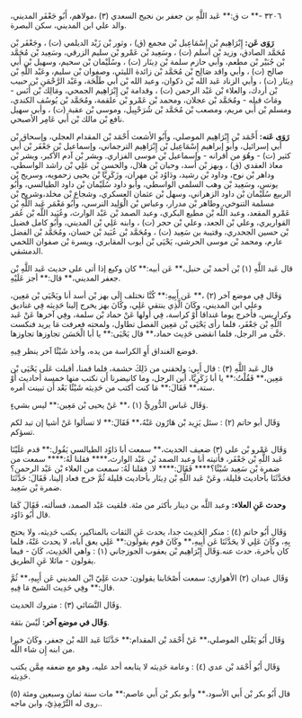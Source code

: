 ٣٢٠٦ -** ت ق:** عَبد اللَّهِ بن جعفر بن نجيح السعدي (٣) ،مولاهم، أَبُو جَعْفَر المديني، والد علي ابن المديني، سكن البصرة.

**رَوَى عَن:** إِبْرَاهِيم بْن إِسْمَاعِيل بْن مجمع (ق) ، وثور بْن زَيْد الديلمي (ت) ، وجَعْفَر بْن مُحَمَّد الصادق، وزيد بْن أسلم (ت) ، وسَعِيد بْن عَمْرو بْن سليم الزرقي، وسَعِيد بْن مُحَمَّد بْن جُبَيْر بْن مطعم، وأبي حازم سلمة بْن دِينَار (ت) ، وسُلَيْمان بْن سحيم، وسهيل بْن أَبي صالح (ت) ، وأبي واقد صَالِح بْن مُحَمَّد بْن زائدة الليثي، وصفوان بْن سليم، وعَبْد اللَّهِ بْن دِينَار (ت) ، وأبي الزناد عَبد الله بْن ذكوان، وعبد الله بْن أَبي طَلْحَة، وعَبْد الرَّحْمَنِ بْن حبيب بْن أردك، والعلاء بْن عَبْد الرحمن (ت) ، وقدامة بْن إِبْرَاهِيم الجمحي، ومَالِك بْن أَنَس - ومَاتَ قبله - ومُحَمَّد بْن عجلان، ومحمد بْن عَمْرو بْن علقمة، ومُحَمَّد بْن يُوسُف الكندي، ومسلم بْن أَبي مريم، ومصعب بْن مُحَمَّد بْن شُرَحْبِيل، وموسى بْن عقبة (ت) ، وأبي سهيل نافع بْن مالك بْن أَبي عَامِر الأصبحي.

**رَوَى عَنه:** أَحْمَد بْن إِبْرَاهِيم الموصلي، وأَبُو الأشعث أَحْمَد بْن المقدام العجلي، وإسحاق بْن أَبي إسرائيل، وأبو إبراهيم إِسْمَاعِيل بْن إِبْرَاهِيم الترجماني، وإسماعيل بْن جَعْفَر بْن أَبي كثير (ت) - وهُوَ من أقرانه - وإسماعيل بْن موسى الفزاري. وبشر بْن آدم الأكبر، وبشر بْن معاذ العقدي (ق) ، وبهز بْن أسد، وحبان بْن هلال، والحسن بْن عَلِي بْن راشد الواسطي، وداهر بْن نوح، وداود بْن رشيد، ودَاوُد بْن مهران، وزَكَرِيَّا بْن يحيى زحمويه، وسريج بْن يونس، وسَعِيد بْن وهب السلمي الواسطي، وأبو داود سُلَيْمان بْن داود الطيالسي، وأَبُو الربيع سُلَيْمان بْن داود الزهراني، وسهل بْن عثمان العسكري، وشجاع بْن مخلد،وشريح بْن مسلمة التنوخي، وطاهر بْن مدرار، وعباس بْن الْوَلِيد النرسي، وأَبُو مَعْمَر عَبد اللَّهِ بْن عَمْرو المقعد، وعبد اللَّه بْن مطيع البكري، وعبد الصمد بْن عَبْد الوارث، وعُبَيد اللَّه بْن عُمَر القواريري، وعلي بْن الجعد، وعلي بْن حجر (ت) ، وابنه عَلِي بْن المديني، وأَبُو كامل فضيل بْن حسين الجحدري، وقتيبة بن سَعِيد (ت) ، ومُحَمَّد بْن عُبَيد بْن حسان، ومُحَمَّد بْن الفضل عارم، ومحمد بْن موسى الحرشي، يَحْيَى بْن أيوب المقابري، ويسرة بْن صفوان اللخمي الدمشقي.

قال عَبد اللَّهِ (١) بْن أحمد بْن حنبل،** عَن أبيه:** كان وكيع إذا أتى على حديث عَبد اللَّهِ بْن جعفر المديني،** قال:** أجز عَلَيْهِ.

وَقَال فِي موضع آخر (٢) ،** عَن أَبِيهِ:** كُنَّا نختلف إِلَى بهز بْن أسد أنا ويَحْيَى بْن مَعِين، وعلي ابن المديني، وكَانَ الَّذِي ينتقي عَلِي، وكَانَ بهز يخرج إلينا حَدِيثه فِي غناديق وكراريس، فأخرج يوما غنداقا أَوْ كراسة، فِي أولها عَنْ حماد بْن سلمة، وفِي آخرها عَنْ عَبد اللَّهِ بْن جَعْفَر، فلما رأى يَحْيَى بْن مَعِين الفصل تطاول، ولمحته فعرفت مَا يريد فنكست حَتَّى مر الرجل، فلما انقضى حَدِيث حماد،** قال يَحْيَى:** يا أبا الْحَسَن تجاوزها تجاوزها.

فوضع الغنداق أَوِ الكراسة من يده، وأخذ شَيْئًا آخر ينظر فِيهِ.

قال عَبد اللَّهِ (٣) : قال أَبِي: ولحقني من ذَلِكَ حشمة، فلما قمنا، أقبلت عَلَى يَحْيَى بْن مَعِين،** فَقُلْتُ:** يا أبا زَكَرِيَّا، أين الرجل، وما كانيضرنا أَن نكتب منها خمسة أحاديث أَوْ ستة،** فَقَالَ:** مَا كنت أكتب من حَدِيثه شَيْئًا بَعْد أَن تبينت أمره.

وَقَال عَباس الدُّورِيُّ (١) ،** عَنْ يحيى بْن مَعِين:** ليس بشيءٍ.

وَقَال أبو حاتم (٢) : سئل يَزِيد بْن هَارُون عَنْهُ،** فَقَالَ:** لا تسألوا عَنْ أشيا إن تبد لكم تسؤكم.

وَقَال عَمْرو بْن علي (٣) ضعيف الحديث،** سمعت أبا دَاوُد الطيالسي يَقُول:** قدم عَلَيْنَا عَبد اللَّهِ بْن جَعْفَر، فأتيته أنا وعبد الصمد بْن عَبْد الوارث،**** فقلنا لَهُ:**** سمعت من ضمرة بْن سَعِيد شَيْئًا؟**** فَقَالَ:**** لا. فقلنا لَهُ: سمعت من العلاء بْن عَبْد الرحمن؟ فحَدَّثَنَا بأحاديث قليلة، وعَنْ عَبد اللَّهِ بْن دِينَار بأحاديث قليلة ثُمَّ خرج فعاد إلينا، فَقَالَ: حَدَّثَنَا ضمرة بْن سَعِيد.

**وحدث عَنِ العلاء:** وعبد اللَّه بن دينار بأكثر من مئة. فلقيت عَبْد الصمد، فسألته، فَقَالَ كَمَا قال أَبُو دَاوُد.

وَقَال أَبُو حاتم (٤) : منكر الحَدِيث جدا، يحدث عَنِ الثقات بالمناكير، يكتب حَدِيثه، ولا يحتج بِهِ، وكَانَ عَلِي لا يحَدَّثَنَا عَن أَبِيهِ،** وكَانَ قوم يقولون:** عَلِي يعق أباه، لا يحدث عَنْهُ، فلما كان بأخرة، حدث عنه.وَقَال إِبْرَاهِيم بْن يعقوب الجوزجاني (١) : واهي الحَدِيث، كَانَ - فيما يقولون - مائلا عَنِ الطريق.

وَقَال عبدان (٢) الأهوازي: سمعت أَصْحَابنا يقولون: حدث عَلِيّ ابْن المديني عَن أَبِيهِ،** ثُمَّ قال:** وفِي حَدِيث الشيخ مَا فِيهِ.

وَقَال النَّسَائي (٣) : متروك الحديث.

**وَقَال في موضع آخر:** لَيْسَ بثقة.

وَقَال أَبُو يَعْلَى الموصلي،** عَنْ أَحْمَد بْن المقدام:** حَدَّثَنَا عَبد الله بْن جعفر، وكَانَ خيرا من ابنه إِن شاء اللَّه.

وَقَال أَبُو أَحْمَد بْن عدي (٤) : وعامة حَدِيثه لا يتابعه أحد عليه، وهو مع ضعفه مِمَّن يكتب حَدِيثه.

قال أَبُو بكر بْن أَبي الأسود،** وأبو بكر بْن أَبي عاصم:** مات سنة ثمان وسبعين ومئة (٥) .روى له التِّرْمِذِيّ، وابن ماجه.